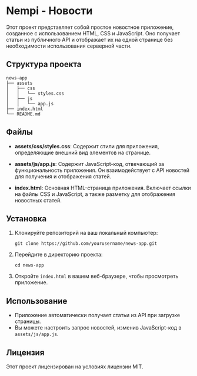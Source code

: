 # Nempi - Новости

Этот проект представляет собой простое новостное приложение, созданное с использованием HTML, CSS и JavaScript. Оно получает статьи из публичного API и отображает их на одной странице без необходимости использования серверной части.

## Структура проекта

```
news-app
├── assets
│   ├── css
│   │   └── styles.css
│   ├── js
│   │   └── app.js
├── index.html
└── README.md
```

## Файлы

- **assets/css/styles.css**: Содержит стили для приложения, определяющие внешний вид элементов на странице.
  
- **assets/js/app.js**: Содержит JavaScript-код, отвечающий за функциональность приложения. Он взаимодействует с API новостей для получения и отображения статей.

- **index.html**: Основная HTML-страница приложения. Включает ссылки на файлы CSS и JavaScript, а также разметку для отображения новостных статей.

## Установка

1. Клонируйте репозиторий на ваш локальный компьютер:
   ```
   git clone https://github.com/yourusername/news-app.git
   ```

2. Перейдите в директорию проекта:
   ```
   cd news-app
   ```

3. Откройте `index.html` в вашем веб-браузере, чтобы просмотреть приложение.

## Использование

- Приложение автоматически получает статьи из API при загрузке страницы.
- Вы можете настроить запрос новостей, изменив JavaScript-код в `assets/js/app.js`.

## Лицензия

Этот проект лицензирован на условиях лицензии MIT.